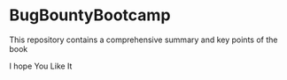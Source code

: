 # BugBountyBootcamp

 This repository contains a comprehensive summary and key points of the book

 I hope You Like It
